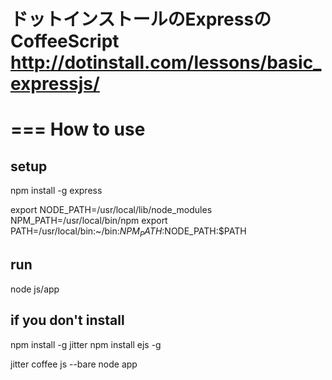 ドットインストールのExpressのCoffeeScript
http://dotinstall.com/lessons/basic_expressjs/
===

===
How to use
===

setup
---

npm install -g express

export NODE_PATH=/usr/local/lib/node_modules
NPM_PATH=/usr/local/bin/npm
export PATH=/usr/local/bin:~/bin:$NPM_PATH:$NODE_PATH:$PATH

run
---
node js/app

if you don't install
---
npm install -g jitter
npm install ejs -g


jitter coffee js --bare
node app
